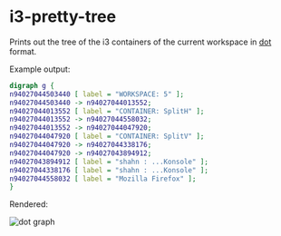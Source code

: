 # i3-pretty-tree

Prints out the tree of the i3 containers of the current workspace in [dot](https://www.graphviz.org/) format.

Example output:

```dot
digraph g {
n94027044503440 [ label = "WORKSPACE: 5" ];
n94027044503440 -> n94027044013552;
n94027044013552 [ label = "CONTAINER: SplitH" ];
n94027044013552 -> n94027044558032;
n94027044013552 -> n94027044047920;
n94027044047920 [ label = "CONTAINER: SplitV" ];
n94027044047920 -> n94027044338176;
n94027044047920 -> n94027043894912;
n94027043894912 [ label = "shahn : ...Konsole" ];
n94027044338176 [ label = "shahn : ...Konsole" ];
n94027044558032 [ label = "Mozilla Firefox" ];
}
```

Rendered:

![dot graph](https://raw.githubusercontent.com/soenkehahn/i3-pretty-tree/sh/add-readme/example.png)
